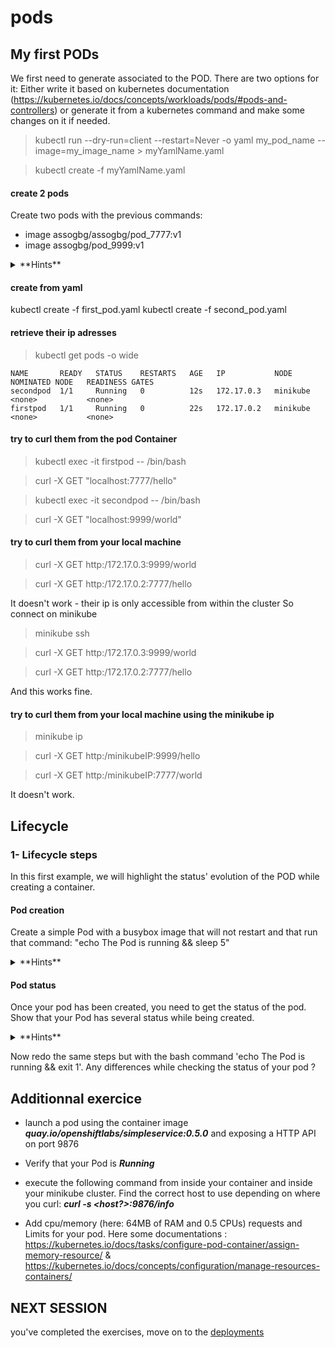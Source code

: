 
# pods

## My first PODs

We first need to generate associated to the POD. There are two options for it:
Either write it based on kubernetes documentation (https://kubernetes.io/docs/concepts/workloads/pods/#pods-and-controllers) or generate it from a kubernetes command and make some changes on it if needed.

> kubectl run --dry-run=client --restart=Never -o yaml my_pod_name --image=my_image_name > myYamlName.yaml

> kubectl create -f myYamlName.yaml



#### create 2 pods
Create two pods with the previous commands:
- image assogbg/assogbg/pod_7777:v1
- image assogbg/pod_9999:v1


<details>
    <summary>
    **Hints**
    </summary>

    - > kubectl run --dry-run=client --restart=Never -o yaml firstpod --image=assogbg/pod_7777:v1 --port=7777 > first_pod.yaml

    - > kubectl run --dry-run=client --restart=Never -o yaml secondpod --image=assogbg/pod_9999:v1 --port=9999 > second_pod.yaml

</details>

#### create from yaml

kubectl create -f first_pod.yaml
kubectl create -f second_pod.yaml


#### retrieve their ip adresses
> kubectl get pods -o wide

```
NAME       READY   STATUS    RESTARTS   AGE   IP           NODE       NOMINATED NODE   READINESS GATES
secondpod  1/1     Running   0          12s   172.17.0.3   minikube   <none>           <none>
firstpod   1/1     Running   0          22s   172.17.0.2   minikube   <none>           <none>
```

#### try to curl them from the pod Container
> kubectl exec -it firstpod -- /bin/bash

> curl -X GET "localhost:7777/hello"

> kubectl exec -it secondpod -- /bin/bash

> curl -X GET "localhost:9999/world"


#### try to curl them from your local machine
> curl -X GET http:/172.17.0.3:9999/world

> curl -X GET http:/172.17.0.2:7777/hello

It doesn't work - their ip is only accessible from within the cluster
So connect on minikube
> minikube ssh

> curl -X GET http:/172.17.0.3:9999/world

> curl -X GET http:/172.17.0.2:7777/hello

And this works fine.

#### try to curl them from your local machine using the minikube ip
> minikube ip

> curl -X GET http:/minikubeIP:9999/hello

> curl -X GET http:/minikubeIP:7777/world

It doesn't work.


## Lifecycle

### 1- Lifecycle steps

In this first example, we will highlight the status' evolution of the POD while creating a container.

#### Pod creation
Create a simple Pod with a busybox image that will not restart and that run that command: "echo The Pod is running && sleep 5"

<details>
    <summary>
    **Hints**
    </summary>


    ```
    ...
    spec:
      containers:
      - name: myapp-container
        image: busybox
        command: ['sh', '-c', 'echo The Pod is running && sleep 5']
      restartPolicy: Never
    ```

      > kubectl create mypod.yaml


</details>

#### Pod status

Once your pod has been created, you need to get the status of the pod. Show that your Pod has several status while being created.

<details>
    <summary>
    **Hints**
    </summary>

    - execute several times
    > kubectl get pods `

    - Check the description
    > kubectl describe pods

</details>

Now redo the same steps but with the bash command 'echo The Pod is running && exit 1'. Any differences while checking the status of your pod ?

## Additionnal exercice

- launch a pod using the container image ***quay.io/openshiftlabs/simpleservice:0.5.0*** and exposing a HTTP API on port 9876

- Verify that your Pod is ***Running***

- execute the following command from inside your container and inside your minikube cluster. Find the correct host to use depending on where you curl: ***curl -s <host?>:9876/info***

- Add cpu/memory (here: 64MB of RAM and 0.5 CPUs) requests and Limits for your pod.
Here some documentations : https://kubernetes.io/docs/tasks/configure-pod-container/assign-memory-resource/ & https://kubernetes.io/docs/concepts/configuration/manage-resources-containers/


## NEXT SESSION

you've completed the exercises, move on to the [deployments](../2-DEPLOYMENTS/deployments.md)
